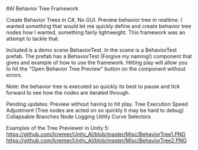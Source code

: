 #AI Behavior Tree Framework

Create Behavior Trees in C#, No GUI. Preview behavior tree in realtime.
I wanted something that would let me quickly define and create behavior tree nodes how I wanted, something fairly lightweight.
This framework was an attempt to tackle that.

Included is a demo scene BehaviorTest. In the scene is a BehaviorTest prefab.
The prefab has a BehaviorTest (Forgive my naming!) component that gives and example of how to use the framework.
Hitting play will allow you to hit the "Open Behavior Tree Preview" button on the component without errors.

Note: the behavior tree is executed so quickly its best to pause and tick forward to see how the nodes are iterated through.

Pending updates:
Preview without having to hit play.
Tree Execution Speed Adjustment (Tree nodes are acted on so quickly it may be hard to debug)
Collapsable Branches
Node Logging
Utility Curve Selectors

Examples of the Tree Previewer in Unity 5:
https://github.com/lcremer/Unity_AI/blob/master/Misc/BehaviorTree1.PNG
https://github.com/lcremer/Unity_AI/blob/master/Misc/BehaviorTree2.PNG
